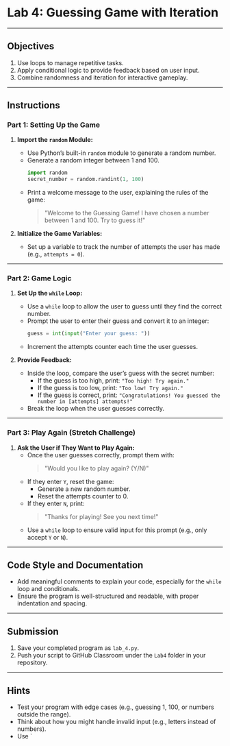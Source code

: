 # **Lab 4: Guessing Game with Iteration**

---

## **Objectives**
1. Use loops to manage repetitive tasks.
2. Apply conditional logic to provide feedback based on user input.
3. Combine randomness and iteration for interactive gameplay.

---

## **Instructions**

### **Part 1: Setting Up the Game**
1. **Import the `random` Module:**  
   - Use Python’s built-in `random` module to generate a random number.
   - Generate a random integer between 1 and 100.  
     ```python
     import random
     secret_number = random.randint(1, 100)
     ```
   - Print a welcome message to the user, explaining the rules of the game:  
     > "Welcome to the Guessing Game! I have chosen a number between 1 and 100. Try to guess it!"

2. **Initialize the Game Variables:**  
   - Set up a variable to track the number of attempts the user has made (e.g., `attempts = 0`).

---

### **Part 2: Game Logic**
1. **Set Up the `while` Loop:**  
   - Use a `while` loop to allow the user to guess until they find the correct number.
   - Prompt the user to enter their guess and convert it to an integer:  
     ```python
     guess = int(input("Enter your guess: "))
     ```
   - Increment the attempts counter each time the user guesses.  

2. **Provide Feedback:**  
   - Inside the loop, compare the user’s guess with the secret number:
     - If the guess is too high, print: `"Too high! Try again."`
     - If the guess is too low, print: `"Too low! Try again."`
     - If the guess is correct, print: `"Congratulations! You guessed the number in [attempts] attempts!"`
   - Break the loop when the user guesses correctly.

---

### **Part 3: Play Again (Stretch Challenge)**
1. **Ask the User if They Want to Play Again:**  
   - Once the user guesses correctly, prompt them with:  
     > "Would you like to play again? (Y/N)"
   - If they enter `Y`, reset the game:
     - Generate a new random number.
     - Reset the attempts counter to 0.
   - If they enter `N`, print:  
     > "Thanks for playing! See you next time!"  
   - Use a `while` loop to ensure valid input for this prompt (e.g., only accept `Y` or `N`).

---

## **Code Style and Documentation**
- Add meaningful comments to explain your code, especially for the `while` loop and conditionals.
- Ensure the program is well-structured and readable, with proper indentation and spacing.

---

## **Submission**
1. Save your completed program as `lab_4.py`.  
2. Push your script to GitHub Classroom under the `Lab4` folder in your repository.  

---

## **Hints**
- Test your program with edge cases (e.g., guessing 1, 100, or numbers outside the range).
- Think about how you might handle invalid input (e.g., letters instead of numbers).
- Use `
